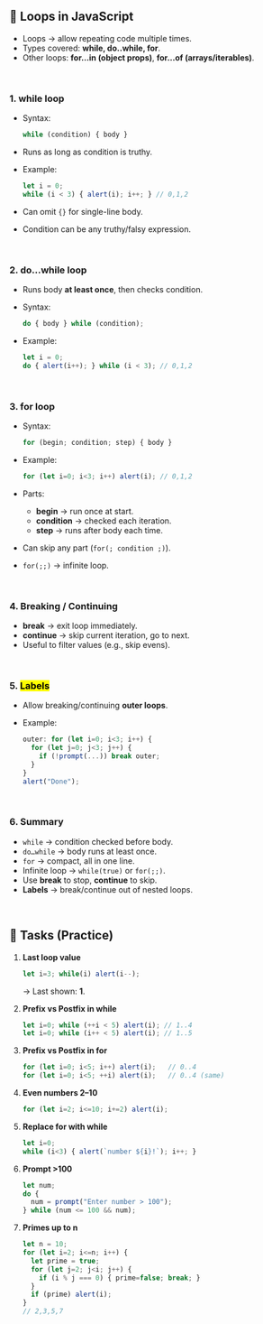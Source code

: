 

## 🔁 Loops in JavaScript

* Loops → allow repeating code multiple times.
* Types covered: **while, do..while, for**.
* Other loops: **for…in (object props)**, **for…of (arrays/iterables)**.

<br>

### 1. **while loop**

* Syntax:

  ```js
  while (condition) { body }
  ```
* Runs as long as condition is truthy.
* Example:

  ```js
  let i = 0;
  while (i < 3) { alert(i); i++; } // 0,1,2
  ```
* Can omit `{}` for single-line body.
* Condition can be any truthy/falsy expression.

<br>

### 2. **do…while loop**

* Runs body **at least once**, then checks condition.
* Syntax:

  ```js
  do { body } while (condition);
  ```
* Example:

  ```js
  let i = 0;
  do { alert(i++); } while (i < 3); // 0,1,2
  ```

<br>

### 3. **for loop**

* Syntax:

  ```js
  for (begin; condition; step) { body }
  ```
* Example:

  ```js
  for (let i=0; i<3; i++) alert(i); // 0,1,2
  ```
* Parts:

  * **begin** → run once at start.
  * **condition** → checked each iteration.
  * **step** → runs after body each time.
* Can skip any part (`for(; condition ;)`).
* `for(;;)` → infinite loop.

<br>

### 4. **Breaking / Continuing**

* **break** → exit loop immediately.
* **continue** → skip current iteration, go to next.
* Useful to filter values (e.g., skip evens).

<br>

### 5. <mark>**Labels**</mark>

* Allow breaking/continuing **outer loops**.
* Example:

  ```js
  outer: for (let i=0; i<3; i++) {
    for (let j=0; j<3; j++) {
      if (!prompt(...)) break outer;
    }
  }
  alert("Done");
  ```

<br>

### 6. **Summary**

* `while` → condition checked before body.
* `do…while` → body runs at least once.
* `for` → compact, all in one line.
* Infinite loop → `while(true)` or `for(;;)`.
* Use **break** to stop, **continue** to skip.
* **Labels** → break/continue out of nested loops.

<br>

## 📝 Tasks (Practice)

1. **Last loop value**

   ```js
   let i=3; while(i) alert(i--);
   ```

   → Last shown: **1**.

2. **Prefix vs Postfix in while**

   ```js
   let i=0; while (++i < 5) alert(i); // 1..4
   let i=0; while (i++ < 5) alert(i); // 1..5
   ```

3. **Prefix vs Postfix in for**

   ```js
   for (let i=0; i<5; i++) alert(i);   // 0..4
   for (let i=0; i<5; ++i) alert(i);   // 0..4 (same)
   ```

4. **Even numbers 2–10**

   ```js
   for (let i=2; i<=10; i+=2) alert(i);
   ```

5. **Replace for with while**

   ```js
   let i=0;
   while (i<3) { alert(`number ${i}!`); i++; }
   ```

6. **Prompt >100**

   ```js
   let num;
   do {
     num = prompt("Enter number > 100");
   } while (num <= 100 && num);
   ```

7. **Primes up to n**

   ```js
   let n = 10;
   for (let i=2; i<=n; i++) {
     let prime = true;
     for (let j=2; j<i; j++) {
       if (i % j === 0) { prime=false; break; }
     }
     if (prime) alert(i);
   }
   // 2,3,5,7
   ```